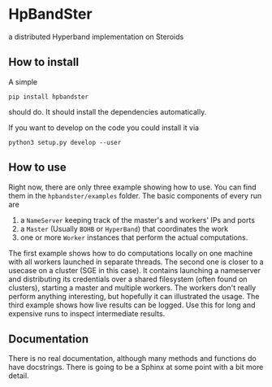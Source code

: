# HpBandSter
a distributed Hyperband implementation on Steroids

## How to install

A simple
```
pip install hpbandster
```
should do. It should install the dependencies automatically.


If you want to develop on the code you could install it via

```
python3 setup.py develop --user
```


## How to use

Right now, there are only three example showing how to use. You can find them in the `hpbandster/examples` folder.
The basic components of every run are
1. a `NameServer` keeping track of the master's and workers' IPs and ports
2. a `Master` (Usually `BOHB` or `HyperBand`) that coordinates the work
3. one or more `Worker` instances that perform the actual computations.

The first example shows how to do computations locally on one machine with all workers launched in separate threads.
The second one is closer to a usecase on a cluster (SGE in this case).
It contains launching a nameserver and distributing its credentials over a shared filesystem (often found on clusters),
starting a master and multiple workers. The workers don't really perform anything interesting, but hopefully it can
illustrated the usage.
The third example shows how live results can be logged. Use this for long and expensive runs to inspect intermediate results.

## Documentation

There is no real documentation, although many methods and functions do have docstrings.
There is going to be a Sphinx at some point with a bit more detail.
